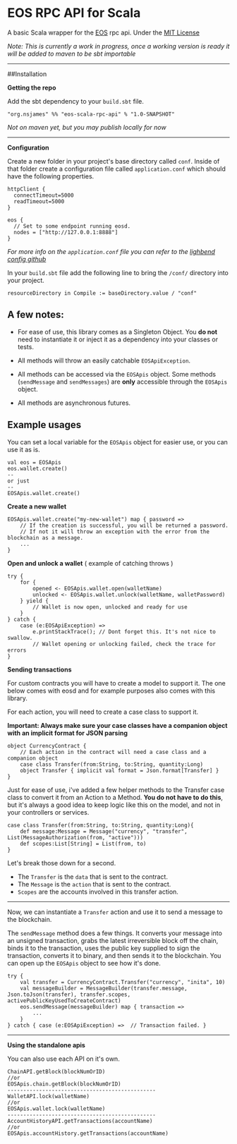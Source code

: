 # EOS RPC API for Scala

A basic Scala wrapper for the [EOS](https://github.com/EOSIO) rpc api. Under the [MIT License](https://raw.githubusercontent.com/nsjames/EOS-Scala-RPC-API/master/license)

*Note: This is currently a work in progress, once a working version is 
ready it will be added to maven to be sbt importable*

---

##Installation


**Getting the repo**

Add the sbt dependency to your `build.sbt` file.
```
"org.nsjames" %% "eos-scala-rpc-api" % "1.0-SNAPSHOT"
```
*Not on maven yet, but you may publish locally for now*

---

**Configuration**

Create a new folder in your project's base directory called `conf`. Inside of that folder create a
configuration file called `application.conf` which should have the following properties.
```
httpClient {
  connectTimeout=5000
  readTimeout=5000
}

eos {
  // Set to some endpoint running eosd.  
  nodes = ["http://127.0.0.1:8888"]
}
```
*For more info on the `application.conf` file you can refer to the 
[lighbend config github](https://github.com/lightbend/config)*


In your `build.sbt` file add the following line to bring the `/conf/` directory into
your project.
```
resourceDirectory in Compile := baseDirectory.value / "conf"
```



## A few notes: 

* For ease of use, this library comes as a Singleton Object. 
You **do not** need to instantiate it or inject it as a dependency into your classes or tests.

* All methods will throw an easily catchable `EOSApiException`. 

* All methods can be accessed via the `EOSApis` object. Some methods (`sendMessage` and `sendMessages`)
are **only** accessible through the `EOSApis` object.

* All methods are asynchronous futures.


## Example usages

You can set a local variable for the `EOSApis` object for easier use, or you can use it as is.
```
val eos = EOSApis
eos.wallet.create()
--
or just
-- 
EOSApis.wallet.create()
```

**Create a new wallet**
```
EOSApis.wallet.create("my-new-wallet") map { password =>
    // If the creation is successful, you will be returned a password.
    // If not it will throw an exception with the error from the blockchain as a message.
    ...
}
```

**Open and unlock a wallet** ( example of catching throws )
```
try {
    for {
        opened <- EOSApis.wallet.open(walletName)
        unlocked <- EOSApis.wallet.unlock(walletName, walletPassword)
    } yield {
        // Wallet is now open, unlocked and ready for use
    }
} catch {
    case (e:EOSApiException) => 
        e.printStackTrace(); // Dont forget this. It's not nice to swallow.
        // Wallet opening or unlocking failed, check the trace for errors
}
```

**Sending transactions**

For custom contracts you will have to create a model to support it. The one below comes with
eosd and for example purposes also comes with this library.

For each action, you will need to create a case class to support it.

**Important: Always make sure your case classes have a companion object with an implicit
format for JSON parsing**
```
object CurrencyContract {
    // Each action in the contract will need a case class and a companion object
    case class Transfer(from:String, to:String, quantity:Long)
    object Transfer { implicit val format = Json.format[Transfer] }
}
```

Just for ease of use, i've added a few helper methods to the Transfer case class to convert it 
from an Action to a Method. **You do not have to do this**, but it's always a good idea to keep logic like this
on the model, and not in your controllers or services.
```
case class Transfer(from:String, to:String, quantity:Long){
    def message:Message = Message("currency", "transfer", List(MessageAuthorization(from, "active")))
    def scopes:List[String] = List(from, to)
}
```
Let's break those down for a second.
* The `Transfer` is the `data` that is sent to the contract.
* The `Message` is the `action` that is sent to the contract.
* `Scopes` are the accounts involved in this transfer action.

---

Now, we can instantiate a `Transfer` action and use it to send a message to the blockchain.

The `sendMessage` method does a few things. It converts your message into an unsigned transaction,
grabs the latest irreversible block off the chain, binds it to the transaction, uses the public key
supplied to sign the transaction, converts it to binary, and then sends it to the blockchain.
You can open up the `EOSApis` object to see how it's done.
```
try {
    val transfer = CurrencyContract.Transfer("currency", "inita", 10)
    val messageBuilder = MessageBuilder(transfer.message, Json.toJson(transfer), transfer.scopes, activePublicKeyUsedToCreateContract)
    eos.sendMessage(messageBuilder) map { transaction =>
        ...
    }
} catch { case (e:EOSApiException) =>  // Transaction failed. }
```

---

**Using the standalone apis**

You can also use each API on it's own.
```
ChainAPI.getBlock(blockNumOrID)
//or
EOSApis.chain.getBlock(blockNumOrID)
-----------------------------------------------
WalletAPI.lock(walletName)
//or
EOSApis.wallet.lock(walletName)
-----------------------------------------------
AccountHistoryAPI.getTransactions(accountName)
//or
EOSApis.accountHistory.getTransactions(accountName)

```




